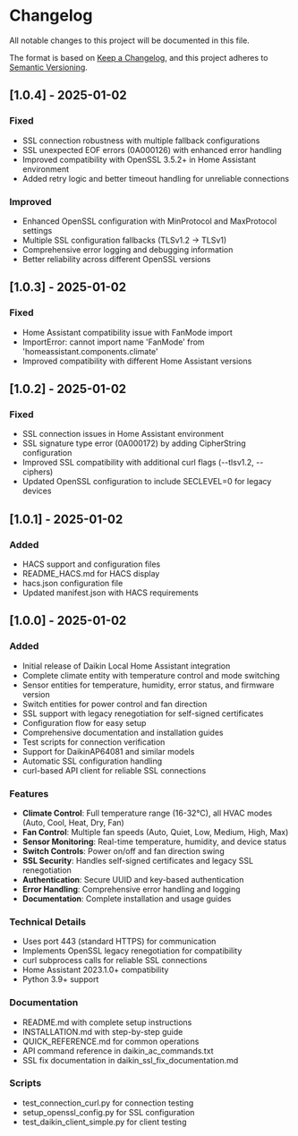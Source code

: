 # Changelog

All notable changes to this project will be documented in this file.

The format is based on [Keep a Changelog](https://keepachangelog.com/en/1.0.0/),
and this project adheres to [Semantic Versioning](https://semver.org/spec/v2.0.0.html).

## [1.0.4] - 2025-01-02

### Fixed
- SSL connection robustness with multiple fallback configurations
- SSL unexpected EOF errors (0A000126) with enhanced error handling
- Improved compatibility with OpenSSL 3.5.2+ in Home Assistant environment
- Added retry logic and better timeout handling for unreliable connections

### Improved
- Enhanced OpenSSL configuration with MinProtocol and MaxProtocol settings
- Multiple SSL configuration fallbacks (TLSv1.2 → TLSv1)
- Comprehensive error logging and debugging information
- Better reliability across different OpenSSL versions

## [1.0.3] - 2025-01-02

### Fixed
- Home Assistant compatibility issue with FanMode import
- ImportError: cannot import name 'FanMode' from 'homeassistant.components.climate'
- Improved compatibility with different Home Assistant versions

## [1.0.2] - 2025-01-02

### Fixed
- SSL connection issues in Home Assistant environment
- SSL signature type error (0A000172) by adding CipherString configuration
- Improved SSL compatibility with additional curl flags (--tlsv1.2, --ciphers)
- Updated OpenSSL configuration to include SECLEVEL=0 for legacy devices

## [1.0.1] - 2025-01-02

### Added
- HACS support and configuration files
- README_HACS.md for HACS display
- hacs.json configuration file
- Updated manifest.json with HACS requirements

## [1.0.0] - 2025-01-02

### Added
- Initial release of Daikin Local Home Assistant integration
- Complete climate entity with temperature control and mode switching
- Sensor entities for temperature, humidity, error status, and firmware version
- Switch entities for power control and fan direction
- SSL support with legacy renegotiation for self-signed certificates
- Configuration flow for easy setup
- Comprehensive documentation and installation guides
- Test scripts for connection verification
- Support for DaikinAP64081 and similar models
- Automatic SSL configuration handling
- curl-based API client for reliable SSL connections

### Features
- **Climate Control**: Full temperature range (16-32°C), all HVAC modes (Auto, Cool, Heat, Dry, Fan)
- **Fan Control**: Multiple fan speeds (Auto, Quiet, Low, Medium, High, Max)
- **Sensor Monitoring**: Real-time temperature, humidity, and device status
- **Switch Controls**: Power on/off and fan direction swing
- **SSL Security**: Handles self-signed certificates and legacy SSL renegotiation
- **Authentication**: Secure UUID and key-based authentication
- **Error Handling**: Comprehensive error handling and logging
- **Documentation**: Complete installation and usage guides

### Technical Details
- Uses port 443 (standard HTTPS) for communication
- Implements OpenSSL legacy renegotiation for compatibility
- curl subprocess calls for reliable SSL connections
- Home Assistant 2023.1.0+ compatibility
- Python 3.9+ support

### Documentation
- README.md with complete setup instructions
- INSTALLATION.md with step-by-step guide
- QUICK_REFERENCE.md for common operations
- API command reference in daikin_ac_commands.txt
- SSL fix documentation in daikin_ssl_fix_documentation.md

### Scripts
- test_connection_curl.py for connection testing
- setup_openssl_config.py for SSL configuration
- test_daikin_client_simple.py for client testing
